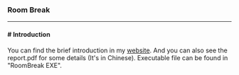 ### Room Break

***

#### \# Introduction

You can find the brief introduction in my [website](https://clamli.github.io/projects/). And you can also see the report.pdf for some details (It's in Chinese). 
Executable file can be found in "RoomBreak EXE".
